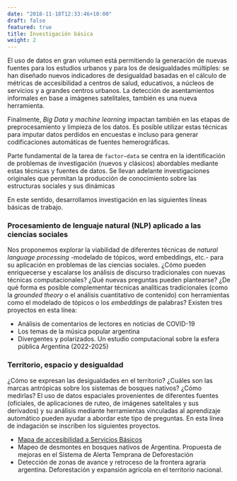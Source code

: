 ```yaml
---
date: "2018-11-18T12:33:46+10:00"
draft: false
featured: true
title: Investigación básica
weight: 2
---
```


El uso de datos en gran volumen está permitiendo la generación de nuevas fuentes para los estudios urbanos y para los de desigualdades múltiples: se han diseñado nuevos indicadores de desigualdad basadas en el cálculo de métricas de accesibilidad a centros de salud, educativos, a núcleos de servicios y a grandes centros urbanos. La detección de asentamientos informales en base a imágenes satelitales, también es una nueva herramienta.

Finalmente, _Big Data_ y _machine learning_ impactan también en las etapas de preprocesamiento y limpieza de los datos. Es posible utilizar estas técnicas para imputar datos perdidos en encuestas e incluso para generar codificaciones automáticas de fuentes hemerográficas.

Parte fundamental de la tarea de `factor~data` se centra en la identificación de problemas de investigación (nuevos y clásicos) abordables mediante estas técnicas y fuentes de datos. Se llevan adelante investigaciones originales que permitan la producción de conocimiento sobre las estructuras sociales y sus dinámicas

En este sentido, desarrollamos investigación en las siguientes líneas básicas de trabajo.

### Procesamiento de lenguaje natural (NLP) aplicado a las ciencias sociales
Nos proponemos explorar la viabilidad de diferentes técnicas de _natural language processing_ -modelado de tópicos, word embeddings, etc.- para su aplicación en problemas de las ciencias sociales. ¿Cómo pueden enriquecerse y escalarse los análisis de discurso tradicionales con nuevas técnicas computacionales? ¿Qué nuevas preguntas pueden plantearse? ¿De qué forma es posible complementar técnicas analíticas tradicionales (como la _grounded theory_ o el análisis cuantitativo de contenido) con herramientas como el modelado de tópicos o los _embeddings_ de palabras? Existen tres proyectos en esta línea:

- Análisis de comentarios de lectores en noticias de COVID-19
- Los temas de la música popular argentina
- Divergentes y polarizados. Un estudio computacional sobre la esfera pública Argentina (2022-2025)

### Territorio, espacio y desigualdad
¿Cómo se expresan las desigualdades en el territorio? ¿Cuáles son las marcas antrópicas sobre los sistemas de bosques nativos? ¿Cómo medirlas? El uso de datos espaciales provenientes de diferentes fuentes (oficiales, de aplicaciones de ruteo, de imágenes satelitales y sus derivados) y su análisis mediante herramientas vinculadas al aprendizaje automático pueden ayudar a abordar este tipo de preguntas. En esta línea de indagación se inscriben los siguientes proyectos.

- [Mapa de accesibilidad a Servicios Básicos](https://acceso.shinyapps.io/mapa/)
- Mapeo de desmontes en bosques nativos de Argentina. Propuesta de mejoras en el Sistema de Alerta Temprana de Deforestación
- Detección de zonas de avance y retroceso de la frontera agraria argentina. Deforestación y expansión agrícola en el territorio nacional.
